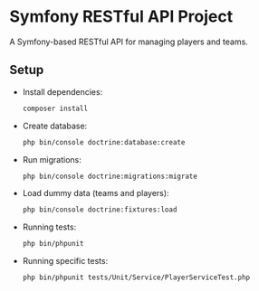 # Symfony RESTful API Project

A Symfony-based RESTful API for managing players and teams.

## Setup

- Install dependencies:
  ```bash
  composer install
  ```

- Create database:
  ```bash
  php bin/console doctrine:database:create
  ```

- Run migrations:
    ```bash
  php bin/console doctrine:migrations:migrate
  ```

- Load dummy data (teams and players):
    ```bash
    php bin/console doctrine:fixtures:load  
    ```
- Running tests:

  ```bash
  php bin/phpunit
   ```

- Running specific tests: 
  ```bash
  php bin/phpunit tests/Unit/Service/PlayerServiceTest.php
  ```